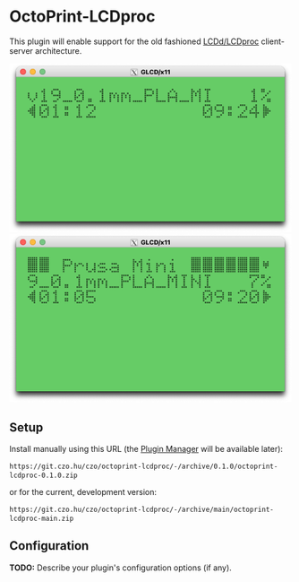 # OctoPrint-LCDproc

This plugin will enable support for the old fashioned [LCDd/LCDproc](http://lcdproc.omnipotent.net) client-server architecture.

![gLCD driver]( /blob/gLCD-without_title.png) ![gLCD driver with enabled Title]( /blob/gLCD-with_title.png)

## Setup

Install manually using this URL (the [Plugin Manager](https://docs.octoprint.org/en/master/bundledplugins/pluginmanager.html) will be available later):

    https://git.czo.hu/czo/octoprint-lcdproc/-/archive/0.1.0/octoprint-lcdproc-0.1.0.zip

or for the current, development version:

    https://git.czo.hu/czo/octoprint-lcdproc/-/archive/main/octoprint-lcdproc-main.zip

## Configuration

**TODO:** Describe your plugin's configuration options (if any).
